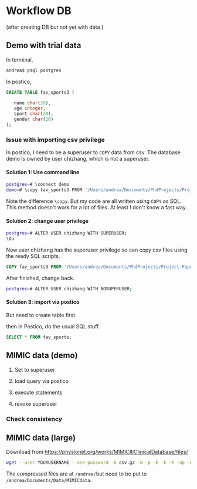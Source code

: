 # Workflow DB

(after creating DB but not yet with data )



## Demo with trial data 

In terminal, 

```bash
andrea$ psql postgres
```

In postico, 

```sql
CREATE TABLE fav_sports3 (

   name char(20),
   age integer,
   sport char(20),
   gender char(20)
);
```

### Issue with importing csv privilege

In postico, I need to be a superuser to `COPY` data from csv. The database demo is owned by user chizhang, which is not a superuser. 

#### Solution 1: Use command line

```bash
postgres=# \connect demo
demo=# \copy fav_sports3 FROM '/Users/andrea/Documents/PhdProjects/Project-Paper2/Database/trialdata.csv' DELIMITER ',' CSV HEADER;
```

Note the difference `\copy`. But my code are all written using `COPY` as SQL. This method doesn't work for a lot of files. At least I don't know a fast way. 

#### Solution 2: change user privilege

```bash
postgres=# ALTER USER chizhang WITH SUPERUSER;
\du
```

Now user chizhang has the superuser privilege so can copy csv files using the ready SQL scripts.

```sql
COPY fav_sports3 FROM '/Users/andrea/Documents/PhdProjects/Project-Paper2/Database/trialdata.csv' DELIMITER ',' CSV HEADER;
```

After finished, change back.

```bash
postgres=# ALTER USER chizhang WITH NOSUPERUSER;
```



#### Solution 3: import via postico

But need to create table first. 



then in Postico, do the usual SQL stuff. 

```sql
SELECT * FROM fav_sports;
```



## MIMIC data (demo)

1. Set to superuser

2. load query via postico
3. execute statements
4. revoke superuser



### Check consistency



## MIMIC data (large)

Download from https://physionet.org/works/MIMICIIIClinicalDatabase/files/

```bash
wget --user YOURUSERNAME --ask-password -A csv.gz -m -p -E -k -K -np -nd https://physionet.org/works/MIMICIIIClinicalDatabase/files/
```

The compressed files are at `/andrea/`but need to be put to `/andrea/Documents/Data/MIMICdata`. 









